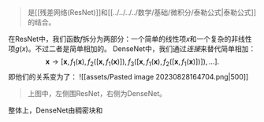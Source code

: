 > 是[[残差网络(ResNet)]]和[[../../../../数学/基础/微积分/泰勒公式|泰勒公式]]的结合。

在ResNet中，我们函数$f$拆分为两部分：一个简单的线性项$x$和一个复杂的非线性项$g(x)$。不过二者是简单相加的。
DenseNet中，我们通过*连接*来替代简单相加：
$$
\mathbf{x} \to \left[
\mathbf{x},
f_1(\mathbf{x}),
f_2([\mathbf{x}, f_1(\mathbf{x})]), f_3([\mathbf{x}, f_1(\mathbf{x}), f_2([\mathbf{x}, f_1(\mathbf{x})])]), \ldots\right].
$$
即他们的关系变为了：
![[assets/Pasted image 20230828164704.png|500]]
> 上图中，左侧围ResNet，右侧为DenseNet。

整体上，DenseNet由稠密块和